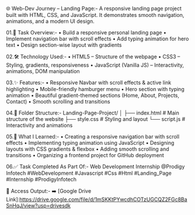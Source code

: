 🌐 Web-Dev Journey – Landing Page:-
A responsive landing page project built with HTML, CSS, and JavaScript.
It demonstrates smooth navigation, animations, and a modern UI design.

01.📌 Task Overview:-
• Build a responsive personal landing page
• Implement navigation bar with scroll effects
• Add typing animation for hero text
• Design section-wise layout with gradients

02.🛠️ Technology Used:-
• HTML5 – Structure of the webpage
• CSS3 – Styling, gradients, responsiveness
• JavaScript (Vanilla JS) – Interactivity, animations, DOM manipulation

03.✨ Features:-
• Responsive Navbar with scroll effects & active link highlighting
• Mobile-friendly hamburger menu
• Hero section with typing animation
• Beautiful gradient-themed sections (Home, About, Projects, Contact)
• Smooth scrolling and transitions

04.📂 Folder Structure:-
Landing-Page-Project/
│
├── index.html     # Main structure of the website
├── style.css      # Styling and layout
└── script.js      # Interactivity and animations

05.📖 What I Learned:-
• Creating a responsive navigation bar with scroll effects
• Implementing typing animation using JavaScript
• Designing layouts with CSS gradients & flexbox
• Adding smooth scrolling and transitions
• Organizing a frontend project for GitHub deployment

06.✅ Task Completed As Part Of:-
Web Development Internship @Prodigy Infotech
#WebDevelopment #Javascript #Css #Html #Landing_Page #Internship #ProdigyInfotech

📂 Access Output:-
➡️ [Google Drive Link]:https://drive.google.com/file/d/1mSKKtPYwcdhCOTzUGCQZ2FGc8BaSnHqJ/view?usp=drivesdk

